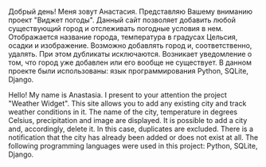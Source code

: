 Добрый день!
Меня зовут Анастасия.
Представляю Вашему вниманию проект "Виджет погоды".
Данный сайт позволяет добавить любой существующий город и отслеживать погодные условия в нем.
Отображается название города, температура в градусах Цельсия, осадки и изображение.
Возможно добавлять город и, соответственно, удалять.
При этом дубликаты исключаются. Возникает уведомление о том, что город уже добавлен или его вообще не существует.
В данном проекте были использованы: язык программирования Python, SQLite, Django.


Hello! 
My name is Anastasia. 
I present to your attention the project "Weather Widget". 
This site allows you to add any existing city and track weather conditions in it. 
The name of the city, temperature in degrees Celsius, precipitation and image are displayed. 
It is possible to add a city and, accordingly, delete it. 
In this case, duplicates are excluded. There is a notification that the city has already been added or does not exist at all. 
The following programming languages were used in this project: Python, SQLite, Django.
